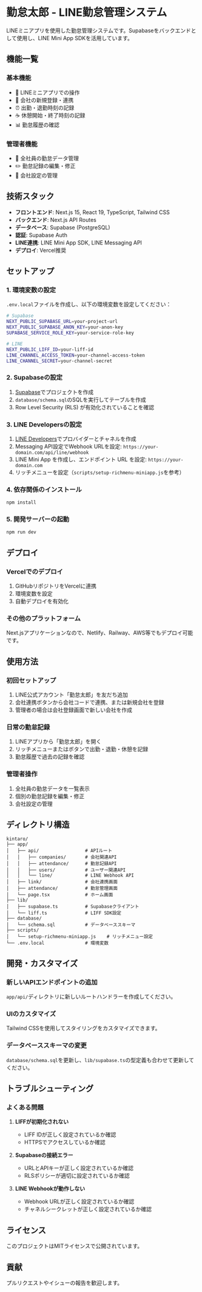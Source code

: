 # 勤怠太郎 - LINE勤怠管理システム

LINEミニアプリを使用した勤怠管理システムです。Supabaseをバックエンドとして使用し、LINE Mini App SDKを活用しています。

## 機能一覧

### 基本機能
- 📱 LINEミニアプリでの操作
- 🏢 会社の新規登録・連携
- ⏰ 出勤・退勤時刻の記録
- ☕ 休憩開始・終了時刻の記録
- 📊 勤怠履歴の確認

### 管理者機能
- 👥 全社員の勤怠データ管理
- ✏️ 勤怠記録の編集・修正
- 🔧 会社設定の管理

## 技術スタック

- **フロントエンド**: Next.js 15, React 19, TypeScript, Tailwind CSS
- **バックエンド**: Next.js API Routes
- **データベース**: Supabase (PostgreSQL)
- **認証**: Supabase Auth
- **LINE連携**: LINE Mini App SDK, LINE Messaging API
- **デプロイ**: Vercel推奨

## セットアップ

### 1. 環境変数の設定

`.env.local`ファイルを作成し、以下の環境変数を設定してください：

```bash
# Supabase
NEXT_PUBLIC_SUPABASE_URL=your-project-url
NEXT_PUBLIC_SUPABASE_ANON_KEY=your-anon-key
SUPABASE_SERVICE_ROLE_KEY=your-service-role-key

# LINE
NEXT_PUBLIC_LIFF_ID=your-liff-id
LINE_CHANNEL_ACCESS_TOKEN=your-channel-access-token
LINE_CHANNEL_SECRET=your-channel-secret
```

### 2. Supabaseの設定

1. [Supabase](https://supabase.com/)でプロジェクトを作成
2. `database/schema.sql`のSQLを実行してテーブルを作成
3. Row Level Security (RLS) が有効化されていることを確認

### 3. LINE Developersの設定

1. [LINE Developers](https://developers.line.biz/)でプロバイダーとチャネルを作成
2. Messaging API設定でWebhook URLを設定: `https://your-domain.com/api/line/webhook`
3. LINE Mini App を作成し、エンドポイント URL を設定: `https://your-domain.com`
4. リッチメニューを設定（`scripts/setup-richmenu-miniapp.js`を参考）

### 4. 依存関係のインストール

```bash
npm install
```

### 5. 開発サーバーの起動

```bash
npm run dev
```

## デプロイ

### Vercelでのデプロイ

1. GitHubリポジトリをVercelに連携
2. 環境変数を設定
3. 自動デプロイを有効化

### その他のプラットフォーム

Next.jsアプリケーションなので、Netlify、Railway、AWS等でもデプロイ可能です。

## 使用方法

### 初回セットアップ
1. LINE公式アカウント「勤怠太郎」を友だち追加
2. 会社連携ボタンから会社コードで連携、または新規会社を登録
3. 管理者の場合は会社登録画面で新しい会社を作成

### 日常の勤怠記録
1. LINEアプリから「勤怠太郎」を開く
2. リッチメニューまたはボタンで出勤・退勤・休憩を記録
3. 勤怠履歴で過去の記録を確認

### 管理者操作
1. 全社員の勤怠データを一覧表示
2. 個別の勤怠記録を編集・修正
3. 会社設定の管理

## ディレクトリ構造

```
kintaro/
├── app/
│   ├── api/                 # APIルート
│   │   ├── companies/       # 会社関連API
│   │   ├── attendance/      # 勤怠記録API
│   │   ├── users/           # ユーザー関連API
│   │   └── line/            # LINE Webhook API
│   ├── link/                # 会社連携画面
│   ├── attendance/          # 勤怠管理画面
│   └── page.tsx             # ホーム画面
├── lib/
│   ├── supabase.ts          # Supabaseクライアント
│   └── liff.ts              # LIFF SDK設定
├── database/
│   └── schema.sql           # データベーススキーマ
├── scripts/
│   └── setup-richmenu-miniapp.js    # リッチメニュー設定
└── .env.local               # 環境変数
```

## 開発・カスタマイズ

### 新しいAPIエンドポイントの追加
`app/api/`ディレクトリに新しいルートハンドラーを作成してください。

### UIのカスタマイズ
Tailwind CSSを使用してスタイリングをカスタマイズできます。

### データベーススキーマの変更
`database/schema.sql`を更新し、`lib/supabase.ts`の型定義も合わせて更新してください。

## トラブルシューティング

### よくある問題

1. **LIFFが初期化されない**
   - LIFF IDが正しく設定されているか確認
   - HTTPSでアクセスしているか確認

2. **Supabaseの接続エラー**
   - URLとAPIキーが正しく設定されているか確認
   - RLSポリシーが適切に設定されているか確認

3. **LINE Webhookが動作しない**
   - Webhook URLが正しく設定されているか確認
   - チャネルシークレットが正しく設定されているか確認

## ライセンス

このプロジェクトはMITライセンスで公開されています。

## 貢献

プルリクエストやイシューの報告を歓迎します。